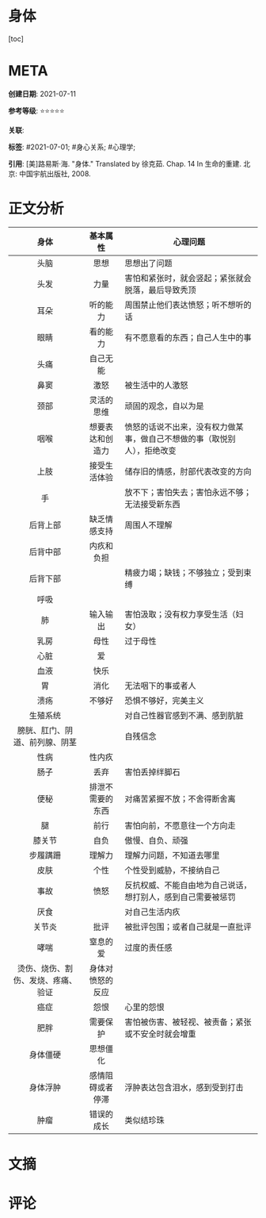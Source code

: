 # 身体

[toc]

# META

**创建日期**: 2021-07-11

**参考等级**: ⭐⭐⭐⭐⭐

**关联**: 

**标签**: #2021-07-01; #身心关系; #心理学; 

**引用**: [美]路易斯·海. "身体." Translated by 徐克茹. Chap. 14 In 生命的重建. 北京: 中国宇航出版社, 2008.

# 正文分析

|                身体                |     基本属性     | 心理问题                                                     |
| :--------------------------------: | :--------------: | ------------------------------------------------------------ |
|                头脑                |       思想       | 思想出了问题                                                 |
|                头发                |       力量       | 害怕和紧张时，就会竖起；紧张就会脱落，最后导致秃顶           |
|                耳朵                |     听的能力     | 周围禁止他们表达愤怒；听不想听的话                           |
|                眼睛                |     看的能力     | 有不愿意看的东西；自己人生中的事                             |
|                头痛                |     自己无能     |                                                              |
|                鼻窦                |       激怒       | 被生活中的人激怒                                             |
|                颈部                |    灵活的思维    | 顽固的观念，自以为是                                         |
|                咽喉                | 想要表达和创造力 | 愤怒的话说不出来，没有权力做某事，做自己不想做的事（取悦别人），拒绝改变 |
|                上肢                |   接受生活体验   | 储存旧的情感，肘部代表改变的方向                             |
|                 手                 |                  | 放不下；害怕失去；害怕永远不够；无法接受新东西               |
|              后背上部              |   缺乏情感支持   | 周围人不理解                                                 |
|              后背中部              |    内疚和负担    |                                                              |
|              后背下部              |                  | 精疲力竭；缺钱；不够独立；受到束缚                           |
|                呼吸                |                  |                                                              |
|                 肺                 |     输入输出     | 害怕汲取；没有权力享受生活（妇女）                           |
|                乳房                |       母性       | 过于母性                                                     |
|                心脏                |        爱        |                                                              |
|                血液                |       快乐       |                                                              |
|                 胃                 |       消化       | 无法咽下的事或者人                                           |
|                溃疡                |      不够好      | 恐惧不够好，完美主义                                         |
|              生殖系统              |                  | 对自己性器官感到不满、感到肮脏                               |
|   膀胱、肛门、阴道、前列腺、阴茎   |                  | 自残信念                                                     |
|                性病                |      性内疚      |                                                              |
|                肠子                |       丢弃       | 害怕丢掉绊脚石                                               |
|                便秘                | 排泄不需要的东西 | 对痛苦紧握不放；不舍得断舍离                                 |
|                 腿                 |       前行       | 害怕向前，不愿意往一个方向走                                 |
|               膝关节               |       自负       | 傲慢、自负、顽强                                             |
|              步履蹒跚              |      理解力      | 理解力问题，不知道去哪里                                     |
|                皮肤                |       个性       | 个性受到威胁，不接纳自己                                     |
|                事故                |       愤怒       | 反抗权威、不能自由地为自己说话，想打别人，感到自己需要被惩罚 |
|                厌食                |                  | 对自己生活内疚                                               |
|               关节炎               |       批评       | 被批评包围；或者自己就是一直批评                             |
|                哮喘                |     窒息的爱     | 过度的责任感                                                 |
| 烫伤、烧伤、割伤、发烧、疼痛、验证 | 身体对愤怒的反应 |                                                              |
|                癌症                |       怨恨       | 心里的怨恨                                                   |
|                肥胖                |     需要保护     | 害怕被伤害、被轻视、被责备；紧张或不安全时就会增重           |
|              身体僵硬              |     思想僵化     |                                                              |
|              身体浮肿              | 感情阻碍或者停滞 | 浮肿表达包含泪水，感到受到打击                               |
|                肿瘤                |    错误的成长    | 类似结珍珠                                                   |

# 文摘

# 评论

